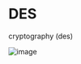 # DES
cryptography (des)

![image](https://github.com/anzhe-lika23/DES/assets/142719544/9d0b8fea-910d-48a2-b587-4dfa5dd32dd5 "Схема алгоритму DES")
